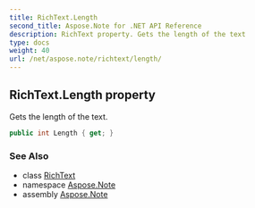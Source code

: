 ```yaml
---
title: RichText.Length
second_title: Aspose.Note for .NET API Reference
description: RichText property. Gets the length of the text
type: docs
weight: 40
url: /net/aspose.note/richtext/length/
---
```

## RichText.Length property

Gets the length of the text.

```csharp
public int Length { get; }
```

### See Also

* class [RichText](../)
* namespace [Aspose.Note](../../richtext/)
* assembly [Aspose.Note](../../../)


